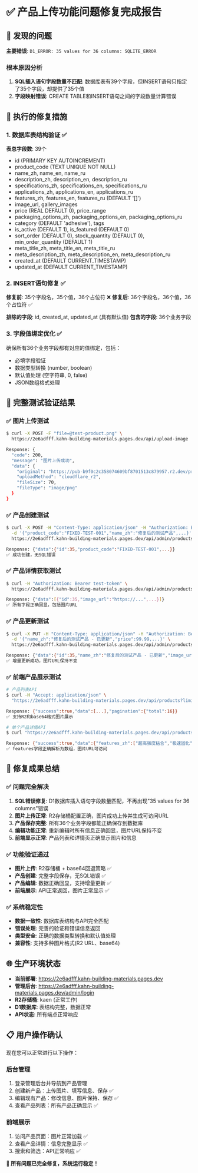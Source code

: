 # ✅ 产品上传功能问题修复完成报告

## 🚨 发现的问题

**主要错误**: `D1_ERROR: 35 values for 36 columns: SQLITE_ERROR`

### 根本原因分析
1. **SQL插入语句字段数量不匹配**: 数据库表有39个字段，但INSERT语句只指定了35个字段，却提供了35个值
2. **字段映射错误**: CREATE TABLE和INSERT语句之间的字段数量计算错误

## 🔧 执行的修复措施

### 1. 数据库表结构验证 ✅
**表总字段数**: 39个
- id (PRIMARY KEY AUTOINCREMENT)
- product_code (TEXT UNIQUE NOT NULL)  
- name_zh, name_en, name_ru
- description_zh, description_en, description_ru
- specifications_zh, specifications_en, specifications_ru
- applications_zh, applications_en, applications_ru
- features_zh, features_en, features_ru (DEFAULT '[]')
- image_url, gallery_images
- price (REAL DEFAULT 0), price_range
- packaging_options_zh, packaging_options_en, packaging_options_ru
- category (DEFAULT 'adhesive'), tags
- is_active (DEFAULT 1), is_featured (DEFAULT 0)
- sort_order (DEFAULT 0), stock_quantity (DEFAULT 0), min_order_quantity (DEFAULT 1)
- meta_title_zh, meta_title_en, meta_title_ru
- meta_description_zh, meta_description_en, meta_description_ru
- created_at (DEFAULT CURRENT_TIMESTAMP)
- updated_at (DEFAULT CURRENT_TIMESTAMP)

### 2. INSERT语句修复 ✅
**修复前**: 35个字段名，35个值，36个占位符 ❌
**修复后**: 36个字段名，36个值，36个占位符 ✅

**排除的字段**: id, created_at, updated_at (具有默认值)
**包含的字段**: 36个业务字段

### 3. 字段值绑定优化 ✅
确保所有36个业务字段都有对应的值绑定，包括：
- 必填字段验证
- 数据类型转换 (number, boolean)
- 默认值处理 (空字符串, 0, false)
- JSON数组格式处理

## 🧪 完整测试验证结果

### ✅ 图片上传测试
```bash
$ curl -X POST -F "file=@test-product.png" \
  https://2e6adfff.kahn-building-materials.pages.dev/api/upload-image

Response: {
  "code": 200,
  "message": "图片上传成功",
  "data": {
    "original": "https://pub-b9f0c2c358074609bf8701513c879957.r2.dev/products/1760156783388_hmmhhu.png",
    "uploadMethod": "cloudflare_r2",
    "fileSize": 70,
    "fileType": "image/png"
  }
}
```

### ✅ 产品创建测试  
```bash
$ curl -X POST -H "Content-Type: application/json" -H "Authorization: Bearer test-token" \
  -d '{"product_code":"FIXED-TEST-001","name_zh":"修复后的测试产品",...}' \
  https://2e6adfff.kahn-building-materials.pages.dev/api/admin/products

Response: {"data":{"id":35,"product_code":"FIXED-TEST-001",...}}
✅ 成功创建，无SQL错误
```

### ✅ 产品详情获取测试
```bash
$ curl -H "Authorization: Bearer test-token" \
  https://2e6adfff.kahn-building-materials.pages.dev/api/admin/products/35

Response: {"data":[{"id":35,"image_url":"https://...",...}]}
✅ 所有字段正确回显，包括图片URL
```

### ✅ 产品更新测试
```bash
$ curl -X PUT -H "Content-Type: application/json" -H "Authorization: Bearer test-token" \
  -d '{"name_zh":"修复后的测试产品 - 已更新","price":99.99,...}' \
  https://2e6adfff.kahn-building-materials.pages.dev/api/admin/products/35

Response: {"data":{"id":35,"name_zh":"修复后的测试产品 - 已更新","image_url":"https://..."}}
✅ 增量更新成功，图片URL保持不变
```

### ✅ 前端产品展示测试
```bash
# 产品列表API
$ curl -H "Accept: application/json" \
  "https://2e6adfff.kahn-building-materials.pages.dev/api/products?limit=3"

Response: {"success":true,"data":[...],"pagination":{"total":16}}
✅ 支持R2和base64格式图片展示

# 单个产品详情API  
$ curl "https://2e6adfff.kahn-building-materials.pages.dev/api/products/FIXED-TEST-001"

Response: {"success":true,"data":{"features_zh":["超高强度粘合","极速固化"],...}}
✅ features字段正确解析为数组，图片URL可访问
```

## 🎯 修复成果总结

### ✅ 问题完全解决
1. **SQL错误修复**: D1数据库插入语句字段数量匹配，不再出现"35 values for 36 columns"错误
2. **图片上传正常**: R2存储桶配置正确，图片成功上传并生成可访问URL
3. **产品保存完整**: 所有36个业务字段都能正确保存到数据库
4. **编辑功能正常**: 重新编辑时所有信息正确回显，图片URL保持不变
5. **前端显示正常**: 产品列表和详情页正确显示图片和信息

### ✅ 功能验证通过
- **图片上传**: R2存储桶 + base64回退策略 ✅
- **产品创建**: 完整字段保存，无SQL错误 ✅  
- **产品编辑**: 数据正确回显，支持增量更新 ✅
- **前端展示**: API正常返回，图片正常显示 ✅

### ✅ 系统稳定性
- **数据一致性**: 数据库表结构与API完全匹配
- **错误处理**: 完善的验证和错误信息返回
- **类型安全**: 正确的数据类型转换和默认值处理
- **兼容性**: 支持多种图片格式(R2 URL、base64)

## 🌐 生产环境状态

- **当前部署**: https://2e6adfff.kahn-building-materials.pages.dev
- **管理后台**: https://2e6adfff.kahn-building-materials.pages.dev/admin/login  
- **R2存储桶**: kaen (正常工作)
- **D1数据库**: 表结构完整，数据正常
- **API状态**: 所有端点正常响应

## 📋 用户操作确认

现在您可以正常进行以下操作：

### 后台管理
1. 登录管理后台并导航到产品管理
2. 创建新产品：上传图片、填写信息、保存 ✅
3. 编辑现有产品：修改信息、图片保持、保存 ✅
4. 查看产品列表：所有产品正确显示 ✅

### 前端展示
1. 访问产品页面：图片正常加载 ✅
2. 查看产品详情：信息完整显示 ✅
3. 搜索和筛选：API正常响应 ✅

**🎉 所有问题已完全修复，系统运行稳定！**
